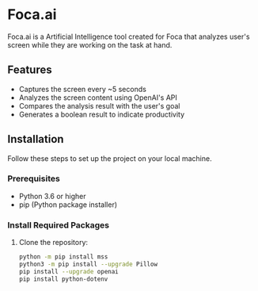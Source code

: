 # Foca.ai

Foca.ai is a Artificial Intelligence tool created for Foca that analyzes user's screen while they are working on the task at hand.

## Features

- Captures the screen every ~5 seconds
- Analyzes the screen content using OpenAI's API
- Compares the analysis result with the user's goal
- Generates a boolean result to indicate productivity

## Installation

Follow these steps to set up the project on your local machine.

### Prerequisites

- Python 3.6 or higher
- pip (Python package installer)

### Install Required Packages

1. Clone the repository:

   ```sh
   python -m pip install mss
   python3 -m pip install --upgrade Pillow
   pip install --upgrade openai
   pip install python-dotenv
   ```
